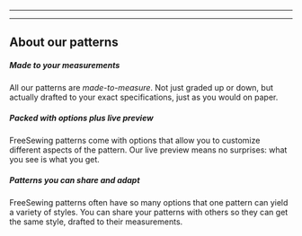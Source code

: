 - - -
- - -

## About our patterns

##### Made to your measurements

All our patterns are *made-to-measure*. Not just graded up or down, but actually drafted to your exact specifications, just as you would on paper.

##### Packed with options plus live preview

FreeSewing patterns come with options that allow you to customize different aspects of the pattern. Our live preview means no surprises: what you see is what you get.

##### Patterns you can share and adapt

FreeSewing patterns often have so many options that one pattern can yield a variety of styles. You can share your patterns with others so they can get the same style, drafted to their measurements.
